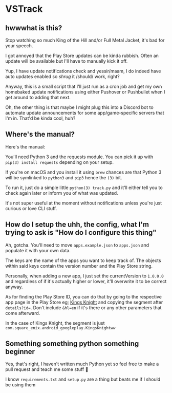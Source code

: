 # VSTrack

## hwwwhat is this?

Stop watching so much King of the Hill and/or Full Metal Jacket, it's bad for your speech.

I got annoyed that the Play Store updates can be kinda rubbish. Often an update will be available but I'll have to manually kick it off.

Yup, I have update notifications check and yessir/maam, I do indeed have auto updates enabled so *shrug* it /should/ work, right?

Anyway, this is a small script that I'll just run as a cron job and get my own homebaked update notifications using either Pushover or Pushbullet when I get around to adding that next.

Oh, the other thing is that maybe I might plug this into a Discord bot to automate update announcements for some app/game-specific servers that I'm in. That'd be kinda cool, huh?

## Where's the manual?

Here's the manual:

You'll need Python 3 and the requests module. You can pick it up with `pip(3) install requests` depending on your setup.

If you're on macOS and you install it using `brew` chances are that Python 3 will be symlinked to `python3` and `pip3` hence the `(3)` bit.

To run it, just do a simple little `python(3) track.py` and it'll either tell you to check again later or inform you of what was updated.

It's not super useful at the moment without notifications unless you're just curious or love CLI stuff.

## How do I setup the uhh, the config, what I'm trying to ask is "How do I configure this thing"

Ah, gotcha. You'll need to move `apps.example.json` to `apps.json` and populate it with your own data.

The keys are the name of the apps you want to keep track of. The objects within said keys contain the version number and the Play Store string.

Personally, when adding a new app, I just set the currentVersion to `1.0.0.0` and regardless of if it's actually higher or lower, it'll overwrite it to be correct anyway.

As for finding the Play Store ID, you can do that by going to the respective app page in the Play Store eg; [Kings Knight](https://play.google.com/store/apps/details?id=com.square_enix.android_googleplay.KingsKnightww) and copying the segment after `details?id=`. Don't include `&hl=en` if it's there or any other parameters that come afterward.

In the case of Kings Knight, the segment is just `com.square_enix.android_googleplay.KingsKnightww`

## Something something python something beginner

Yes, that's right, I haven't written much Python yet so feel free to make a pull request and teach me some stuff 🤠

I know `requirements.txt` and `setup.py` are a thing but beats me if I should be using them